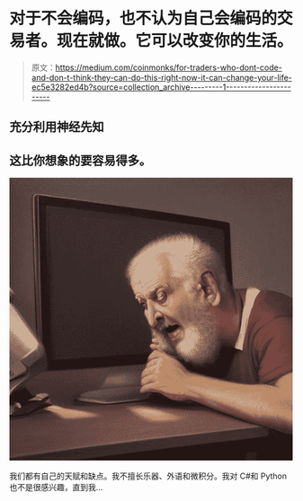 # 对于不会编码，也不认为自己会编码的交易者。现在就做。它可以改变你的生活。

> 原文：<https://medium.com/coinmonks/for-traders-who-dont-code-and-don-t-think-they-can-do-this-right-now-it-can-change-your-life-ec5e3282ed4b?source=collection_archive---------1----------------------->

## 充分利用神经先知

## 这比你想象的要容易得多。

![](img/d498f38528ec696de31d2c035a38e995.png)

我们都有自己的天赋和缺点。我不擅长乐器、外语和微积分。我对 C#和 Python 也不是很感兴趣，直到我…
